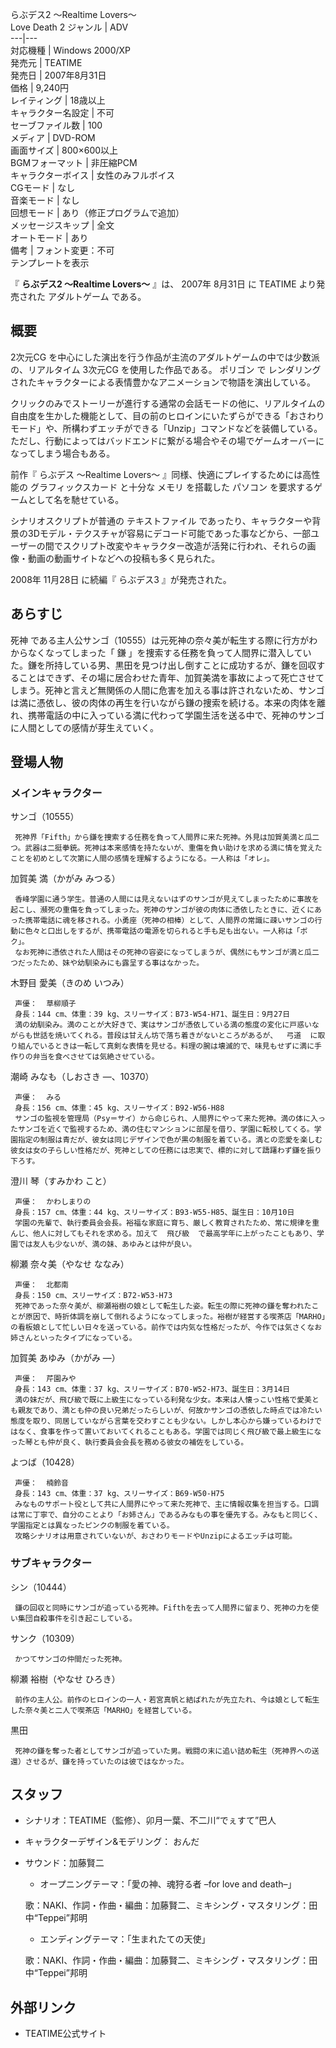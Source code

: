 らぶデス2 〜Realtime Lovers〜  
Love Death 2  ジャンル  |  ADV   
---|---  
対応機種  |  Windows 2000/XP   
発売元  |  TEATIME   
発売日  |  2007年8月31日   
価格  |  9,240円   
レイティング  |  18歳以上   
キャラクター名設定  |  不可   
セーブファイル数  |  100   
メディア  |  DVD-ROM   
画面サイズ  |  800×600以上   
BGMフォーマット  |  非圧縮PCM   
キャラクターボイス  |  女性のみフルボイス   
CGモード  |  なし   
音楽モード  |  なし   
回想モード  |  あり（修正プログラムで追加）   
メッセージスキップ  |  全文   
オートモード  |  あり   
備考  |  フォント変更：不可   
テンプレートを表示  
  
『 **らぶデス2 〜Realtime Lovers〜** 』は、  2007年  8月31日  に  TEATIME  より発売された  アダルトゲーム
である。

##  概要



2次元CG  を中心にした演出を行う作品が主流のアダルトゲームの中では少数派の、リアルタイム  3次元CG  を使用した作品である。  ポリゴン  で
レンダリング  されたキャラクターによる表情豊かなアニメーションで物語を演出している。

クリックのみでストーリーが進行する通常の会話モードの他に、リアルタイムの自由度を生かした機能として、目の前のヒロインにいたずらができる「おさわりモード」や、所構わずエッチができる「Unzip」コマンドなどを装備している。ただし、行動によってはバッドエンドに繋がる場合やその場でゲームオーバーになってしまう場合もある。

前作『  らぶデス 〜Realtime Lovers〜  』同様、快適にプレイするためには高性能の  グラフィックスカード  と十分な  メモリ
を搭載した  パソコン  を要求するゲームとして名を馳せている。

シナリオスクリプトが普通の  テキストファイル
であったり、キャラクターや背景の3Dモデル・テクスチャが容易にデコード可能であった事などから、一部ユーザーの間でスクリプト改変やキャラクター改造が活発に行われ、それらの画像・動画の動画サイトなどへの投稿も多く見られた。

2008年  11月28日  に続編『  らぶデス3  』が発売された。

##  あらすじ



死神  である主人公サンゴ（10555）は元死神の奈々美が転生する際に行方がわからなくなってしまった「  鎌
」を捜索する任務を負って人間界に潜入していた。鎌を所持している男、黒田を見つけ出し倒すことに成功するが、鎌を回収することはできず、その場に居合わせた青年、加賀美満を事故によって死亡させてしまう。死神と言えど無関係の人間に危害を加える事は許されないため、サンゴは満に憑依し、彼の肉体の再生を行いながら鎌の捜索を続ける。本来の肉体を離れ、携帯電話の中に入っている満に代わって学園生活を送る中で、死神のサンゴに人間としての感情が芽生えていく。

##  登場人物



###  メインキャラクター



サンゴ（10555）

     死神界「Fifth」から鎌を捜索する任務を負って人間界に来た死神。外見は加賀美満と瓜二つ。武器は二挺拳銃。死神は本来感情を持たないが、重傷を負い助けを求める満に情を覚えたことを初めとして次第に人間の感情を理解するようになる。一人称は「オレ」。 
加賀美 満（かがみ みつる）

     香峰学園に通う学生。普通の人間には見えないはずのサンゴが見えてしまったために事故を起こし、瀕死の重傷を負ってしまった。死神のサンゴが彼の肉体に憑依したときに、近くにあった携帯電話に魂を移される。小勇座（死神の相棒）として、人間界の常識に疎いサンゴの行動に色々と口出しをするが、携帯電話の電源を切られると手も足も出ない。一人称は「ボク」。 
     なお死神に憑依された人間はその死神の容姿になってしまうが、偶然にもサンゴが満と瓜二つだったため、妹や幼馴染みにも露呈する事はなかった。 
木野目 愛美（きのめ いつみ）

     声優：  草柳順子 
     身長：144 cm、体重：39 kg、スリーサイズ：B73-W54-H71、誕生日：9月27日 
     満の幼馴染み。満のことが大好きで、実はサンゴが憑依している満の態度の変化に戸惑いながらも世話を焼いてくれる。普段は甘えん坊で落ち着きがないところがあるが、  弓道  に取り組んでいるときは一転して真剣な表情を見せる。料理の腕は壊滅的で、味見もせずに満に手作りの弁当を食べさせては気絶させている。 
潮崎 みなも（しおさき ―、10370）

     声優：  みる 
     身長：156 cm、体重：45 kg、スリーサイズ：B92-W56-H88 
     サンゴの監視を管理局（Psy＝サイ）から命じられ、人間界にやって来た死神。満の体に入ったサンゴを近くで監視するため、満の住むマンションに部屋を借り、学園に転校してくる。学園指定の制服は青だが、彼女は同じデザインで色が黒の制服を着ている。満との恋愛を楽しむ彼女は女の子らしい性格だが、死神としての任務には忠実で、標的に対して躊躇わず鎌を振り下ろす。 
澄川 琴（すみかわ こと）

     声優：  かわしまりの 
     身長：157 cm、体重：44 kg、スリーサイズ：B93-W55-H85、誕生日：10月10日 
     学園の先輩で、執行委員会会長。裕福な家庭に育ち、厳しく教育されたため、常に規律を重んじ、他人に対してもそれを求める。加えて  飛び級  で最高学年に上がったこともあり、学園では友人も少ないが、満の妹、あゆみとは仲が良い。 
柳瀬 奈々美（やなせ ななみ）

     声優：  北都南 
     身長：150 cm、スリーサイズ：B72-W53-H73 
     死神であった奈々美が、柳瀬裕樹の娘として転生した姿。転生の際に死神の鎌を奪われたことが原因で、時折体調を崩して倒れるようになってしまった。裕樹が経営する喫茶店「MARHO」の看板娘として忙しい日々を送っている。前作では内気な性格だったが、今作では気さくなお姉さんといったタイプになっている。 
加賀美 あゆみ（かがみ ―）

     声優：  芹園みや 
     身長：143 cm、体重：37 kg、スリーサイズ：B70-W52-H73、誕生日：3月14日 
     満の妹だが、飛び級で既に上級生になっている利発な少女。本来は人懐っこい性格で愛美とも親友であり、満とも仲の良い兄弟だったらしいが、何故かサンゴの憑依した時点では冷たい態度を取り、同居していながら言葉を交わすことも少ない。しかし本心から嫌っているわけではなく、食事を作って置いておいてくれることもある。学園では同じく飛び級で最上級生になった琴とも仲が良く、執行委員会会長を務める彼女の補佐をしている。 
よつば（10428）

     声優：  楠鈴音 
     身長：143 cm、体重：37 kg、スリーサイズ：B69-W50-H75 
     みなものサポート役として共に人間界にやって来た死神で、主に情報収集を担当する。口調は常に丁寧で、自分のことより「お姉さん」であるみなもの事を優先する。みなもと同じく、学園指定とは異なったピンクの制服を着ている。 
     攻略シナリオは用意されていないが、おさわりモードやUnzipによるエッチは可能。 

###  サブキャラクター



シン（10444）

     鎌の回収と同時にサンゴが追っている死神。Fifthを去って人間界に留まり、死神の力を使い集団自殺事件を引き起こしている。 
サンク（10309）

     かつてサンゴの仲間だった死神。 
柳瀬 裕樹（やなせ ひろき）

     前作の主人公。前作のヒロインの一人・若宮真帆と結ばれたが先立たれ、今は娘として転生した奈々美と二人で喫茶店「MARHO」を経営している。 
黒田

     死神の鎌を奪った者としてサンゴが追っていた男。戦闘の末に追い詰め転生（死神界への送還）させるが、鎌を持っていたのは彼ではなかった。 

##  スタッフ



  * シナリオ：TEATIME（監修）、卯月一葉、不二川“でぇすて”巴人 
  * キャラクターデザイン&モデリング：  おんだ 
  * サウンド：加藤賢二 
    * オープニングテーマ：「愛の神、魂狩る者 –for love and death–」 

     歌：NAKI、作詞・作曲・編曲：加藤賢二、ミキシング・マスタリング：田中“Teppei”邦明 
    * エンディングテーマ：「生まれたての天使」 

     歌：NAKI、作詞・作曲・編曲：加藤賢二、ミキシング・マスタリング：田中“Teppei”邦明 

##  外部リンク



  * TEATIME公式サイト 

